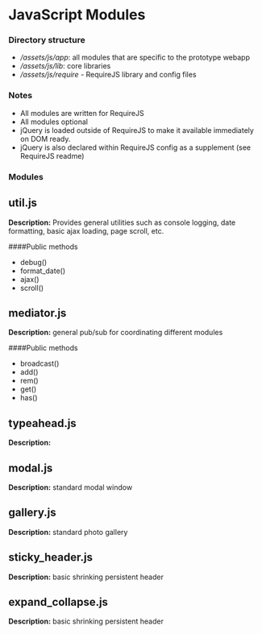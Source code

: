 JavaScript Modules
==================

### Directory structure
* */assets/js/app*: all modules that are specific to the prototype webapp
* */assets/js/lib*: core libraries
* */assets/js/require* - RequireJS library and config files

### Notes
* All modules are written for RequireJS 
* All modules optional
* jQuery is loaded outside of RequireJS to make it available immediately on DOM ready.
* jQuery is also declared within RequireJS config as a supplement (see RequireJS readme)

### Modules

## util.js
**Description:** Provides general utilities such as console logging, date formatting, basic ajax loading, page scroll, etc.

####Public methods
* debug()
* format_date()
* ajax()
* scroll()

## mediator.js
**Description:** general pub/sub for coordinating different modules

####Public methods
* broadcast()
* add()
* rem()
* get()
* has()

## typeahead.js
**Description:** 

## modal.js
**Description:** standard modal window

## gallery.js
**Description:** standard photo gallery

## sticky_header.js
**Description:** basic shrinking persistent header

## expand_collapse.js
**Description:** basic shrinking persistent header
